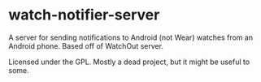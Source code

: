 # watch-notifier-server
A server for sending notifications to Android (not Wear) watches from an Android phone. Based off of WatchOut server.

Licensed under the GPL. Mostly a dead project, but it might be useful to some.
